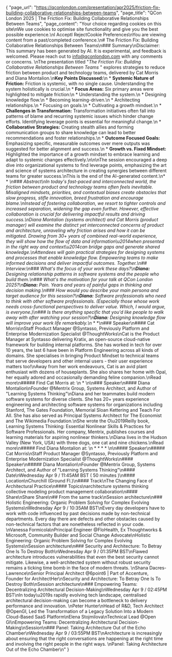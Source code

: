{
    "page_url": "https://qconlondon.com/presentation/apr2025/friction-fix-building-collaborative-relationships-between-teams",
    "page_title": "QCon London 2025 | The Friction Fix: Building Collaborative Relationships Between Teams",
    "page_content": "Your choice regarding cookies on this site\nWe use cookies to optimise site functionality and give you the best possible experience.\nI AcceptI RejectCookie Preferences\nYou are viewing content from a past/completed conference.\n# The Friction Fix: Building Collaborative Relationships Between Teams\n### Summary\nDisclaimer: This summary has been generated by AI. It is experimental, and feedback is welcomed. Please reach out to info@qconlondon.com with any comments or concerns. \nThe presentation titled \"_The Friction Fix: Building Collaborative Relationships Between Teams_ \" explores strategies to reduce friction between product and technology teams, delivered by Cat Morris and Diana Montalion.\n**Key Points Discussed:**\n  * **Systemic Nature of Friction:** Friction is systemic, with no single cause. Understanding the system holistically is crucial.\n  * **Focus Areas:** Six primary areas were highlighted to mitigate friction:\n    * Understanding the system.\n    * Designing knowledge flow.\n    * Becoming learning-driven.\n    * Architecting relationships.\n    * Focusing on goals.\n    * Cultivating a growth mindset.\n  * **Challenges in Transformation:** Transformation initiatives often fall into patterns of blame and recurring systemic issues which hinder change efforts. Identifying leverage points is essential for meaningful change.\n  * **Collaborative Strategies:** Creating stealth allies and forming communication groups to share knowledge can lead to better recommendations and foster relationships.\n  * **Outcome Focused Goals:** Emphasizing specific, measurable outcomes over mere outputs was suggested for better alignment and success.\n  * **Growth vs. Fixed Mindset:** Highlighted the importance of a growth mindset to embrace learning and adapt to systemic changes effectively.\n\n\nThe session encouraged a deep dive into organizational systems to find leverage points, emphasizing the art and science of systems architecture in creating synergies between different teams for greater success.\nThis is the end of the AI-generated content.\n* * *\n### Abstract\nIn today's fast-paced and interconnected world, the friction between product and technology teams often feels inevitable. Misaligned mindsets, priorities, and contextual biases create obstacles that slow progress, stifle innovation, breed frustration and encourage blame.\nInstead of fostering collaboration, we resort to tighter controls and increased separation, widening the gap even further. However, effective collaboration is crucial for delivering impactful results and driving success.\nDiana Montalion (systems architect) and Cat Morris (product manager) will examine the distinct yet interconnected concerns of product and architecture, unraveling why friction arises and how it can be mitigated. Drawing from 30+ years of combined real-world experience, they will show how the flow of data and information\u2014when presented in the right way and context\u2014can bridge gaps and generate shared knowledge.\nAttendees will gain practical strategies for designing systems and processes that enable knowledge flow. Empowering teams to make informed decisions and deliver impactful outcomes. Together.\n## Interview:\n### What's the focus of your work these days?\n**Diana:** Designing relationship patterns in software systems and the people who build them.\n### What's the motivation for your talk at QCon London 2025?\n**Diana:** Pain. Years and years of painful gaps in thinking and decision making.\n### How would you describe your main persona and target audience for this session?\n**Diana:** Software professionals who need to think with other software professionals. (Especially those whose work needs cross-functional perspectives to deliver value. Which, I would argue, is everyone.)\n### Is there anything specific that you'd like people to walk away with after watching your session?\n**Diana:** Designing knowledge flow will improve your work life remarkably.\n* * *\n### Speaker\n#### Cat Morris\nStaff Product Manager @Syntasso, Previously Platform and Enterprise Modernization Specialist @ThoughtWorks\nCat is the Product Manager at Syntasso delivering Kratix, an open-source cloud-native framework for building internal platforms. She has worked in tech for over 10 years, the last 6 have been in Platform Engineering across all kinds of domains. She specialises in bringing Product Mindset to technical teams that serve developers and other internal users - their user experience matters too!\nAway from her work endeavours, Cat is an avid plant enthusiast with dozens of houseplants. She also shares her home with Opal, her equally adored and occasionally demanding feline companion.\nRead more\n#####  Find Cat Morris at: \n  * \n\n### Speaker\n#### Diana Montalion\nFounder @Mentrix Group, Systems Architect, and Author of \"Learning Systems Thinking\"\nDiana and her teammates build modern software systems for diverse clients. She has 20+ years experience engineering and architecting software systems for organizations including Stanford, The Gates Foundation, Memorial Sloan Kettering and Teach For All. She has also served as Principal Systems Architect for The Economist and The Wikimedia Foundation.\nShe wrote the O\u2019Reilly book, Learning Systems Thinking: Essential Nonlinear Skills & Practices for Software Professionals. Her company, Mentrix, publishes courses and learning materials for aspiring nonlinear thinkers.\nDiana lives in the Hudson Valley (New York, USA) with three dogs, one cat and nine chickens.\nRead more\n#####  Find Diana Montalion at: \n  *   *   *   * \n\n#### Speaker\n##### Cat Morris\nStaff Product Manager @Syntasso, Previously Platform and Enterprise Modernization Specialist @ThoughtWorks\n#### Speaker\n##### Diana Montalion\nFounder @Mentrix Group, Systems Architect, and Author of \"Learning Systems Thinking\"\n#### Date\nWednesday Apr 9 / 11:45AM BST ( 50 minutes )\n#### Location\nChurchill (Ground Fl.)\n#### Track\nThe Changing Face of Architectural Practice\n#### Topics\narchitecture systems thinking collective modeling product management collaboration\n#### Share\nShare Share\n## From the same track\nSession architecture\n### Holistic Engineering: Organic Problem Solving for Complex Evolving Systems\nWednesday Apr 9 / 10:35AM BST\nEvery day developers have to work with code influenced by past decisions made by non-technical departments. Every day there are defects and other obstacles caused by non-technical factors that are nonetheless reflected in your code. \nVanessa Formicola\nPrincipal Engineer @FloHealth, Ex Thoughtworks & Microsoft, Community Builder and Social Change Advocate\nHolistic Engineering: Organic Problem Solving for Complex Evolving Systems\nSession architecture\n### Security and Architecture: To Betray One Is To Destroy Both\nWednesday Apr 9 / 01:35PM BST\nFlawed architecture introduces vulnerabilities that even the best security cannot mitigate. Likewise, a well-architected system without robust security remains a ticking time bomb in the face of modern threats. \nShana Dacres-Lawrence\nSenior Principal Architect @6point6 | Part of Accenture, Founder for ArchitectHer\nSecurity and Architecture: To Betray One Is To Destroy Both\nSession architecture\n### Empowering Teams: Decentralizing Architectural Decision-Making\nWednesday Apr 9 / 02:45PM BST\nIn today\u2019s rapidly evolving tech landscape, centralised architectural decision-making can become a bottleneck to delivery performance and innovation. \nPeter Hunter\nHead of R&D, Tech Architect @OpenGI, Led the Transformation of a Legacy Solution Into a Modern Cloud-Based SaaS Platform\nElena Stojmilova\nTechnical Lead @Open GI\nEmpowering Teams: Decentralizing Architectural Decision-Making\nSession\n### Panel: Taking Architecture Out of the Echo Chamber\nWednesday Apr 9 / 03:55PM BST\nArchitecture is increasingly about ensuring that the right conversations are happening at the right time and involving the right people in the right ways. \nPanel: Taking Architecture Out of the Echo Chamber\n"
}
